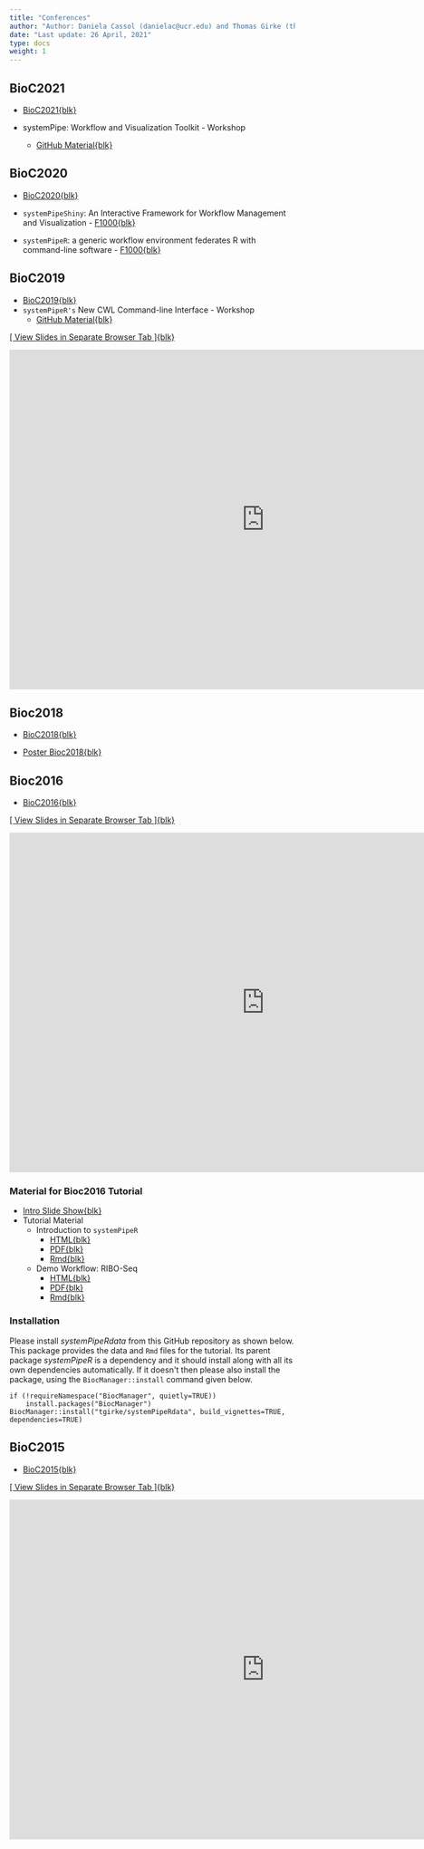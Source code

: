 ```yaml
---
title: "Conferences"
author: "Author: Daniela Cassol (danielac@ucr.edu) and Thomas Girke (thomas.girke@ucr.edu)"
date: "Last update: 26 April, 2021" 
type: docs
weight: 1
---
```


## BioC2021

+ [BioC2021{blk}](https://bioc2021.bioconductor.org/)

+ systemPipe: Workflow and Visualization Toolkit - Workshop
    + [GitHub Material{blk}](https://github.com/systemPipeR/systemPipeWorkshop2021)

## BioC2020

+ [BioC2020{blk}](https://bioc2020.bioconductor.org/)

+ `systemPipeShiny`: An Interactive Framework for Workflow Management and Visualization - [F1000{blk}](https://f1000research.com/posters/9-749)
+ `systemPipeR`: a generic workflow environment federates R with command-line software - [F1000{blk}](https://f1000research.com/posters/9-747)

## BioC2019

+ [BioC2019{blk}](https://bioc2019.bioconductor.org/)
+ `systemPipeR's` New CWL Command-line Interface - Workshop
    + [GitHub Material{blk}](https://github.com/dcassol/BioC2019_Workshop/blob/master/workshop-sytemPipeR.md)

[[ View Slides in Separate Browser Tab ]{blk}](https://systempipe.org/presentations/Bioc2019.html#/)

<iframe width="900" height="600" src="https://systempipe.org/presentations/Bioc2019.html#/" frameborder="0" allow="accelerometer; autoplay; encrypted-media; gyroscope; picture-in-picture" allowfullscreen></iframe>

## Bioc2018

+ [BioC2018{blk}](https://bioc2018.bioconductor.org/)

+ [Poster Bioc2018{blk}](https://systempipe.org/posters/Poster_BioC2018.pdf)

## Bioc2016

+ [BioC2016{blk}](https://bioc2019.bioconductor.org/)

[[ View Slides in Separate Browser Tab ]{blk}](https://docs.google.com/presentation/d/175aup31LvnbIJUAvEEoSkpGsKgtBJ2RpQYd0Gs23dLo/embed?start=false&loop=false&delayms=60000&slide=id.p)

<iframe width="900" height="600" src="https://docs.google.com/presentation/d/175aup31LvnbIJUAvEEoSkpGsKgtBJ2RpQYd0Gs23dLo/embed?start=false&loop=false&delayms=60000&slide=id.p" frameborder="0" allow="accelerometer; autoplay; encrypted-media; gyroscope; picture-in-picture" allowfullscreen></iframe>

### Material for Bioc2016 Tutorial 

+ [Intro Slide Show{blk}](https://docs.google.com/presentation/d/175aup31LvnbIJUAvEEoSkpGsKgtBJ2RpQYd0Gs23dLo/embed?start=false&loop=false&delayms=60000)
+ Tutorial Material 
    + Introduction to `systemPipeR` 
        + [HTML{blk}](https://htmlpreview.github.io/?https://raw.githubusercontent.com/tgirke/systemPipeRdata/master_github_deprecated/vignettes/systemPipeR_Intro.html)
        + [PDF{blk}](https://raw.githubusercontent.com/tgirke/systemPipeRdata/master_github_deprecated/vignettes/systemPipeR_Intro.pdf)
        + [Rmd{blk}](https://raw.githubusercontent.com/tgirke/systemPipeRdata/master_github_deprecated/vignettes/systemPipeR_Intro.Rmd)
    + Demo Workflow: RIBO-Seq 
        + [HTML{blk}](https://htmlpreview.github.io/?https://raw.githubusercontent.com/tgirke/systemPipeRdata/master_github_deprecated/inst/extdata/workflows/riboseq/systemPipeRIBOseq.html)
        + [PDF{blk}](https://raw.githubusercontent.com/tgirke/systemPipeRdata/master_github_deprecated/inst/extdata/workflows/riboseq/systemPipeRIBOseq.pdf)
        + [Rmd{blk}](https://raw.githubusercontent.com/tgirke/systemPipeRdata/master_github_deprecated/inst/extdata/workflows/riboseq/systemPipeRIBOseq.Rmd)

### Installation 

Please install _systemPipeRdata_ from this GitHub repository as shown below. This package provides the data and `Rmd` files for the tutorial. 
Its parent package _systemPipeR_ is a dependency and it should install along with all its own dependencies automatically. If it doesn't then please also install the package, using the `BiocManager::install` command given below.

```
if (!requireNamespace("BiocManager", quietly=TRUE))
    install.packages("BiocManager")
BiocManager::install("tgirke/systemPipeRdata", build_vignettes=TRUE, dependencies=TRUE)
```

## BioC2015

+ [BioC2015{blk}](https://bioconductor.org/help/course-materials/2015/BioC2015/)

[[ View Slides in Separate Browser Tab ]{blk}](https://systempipe.org/presentations/systemPipeRslides.html#1)

<iframe width="900" height="600" src="https://systempipe.org/presentations/systemPipeRslides.html#1" frameborder="0" allow="accelerometer; autoplay; encrypted-media; gyroscope; picture-in-picture" allowfullscreen></iframe>

